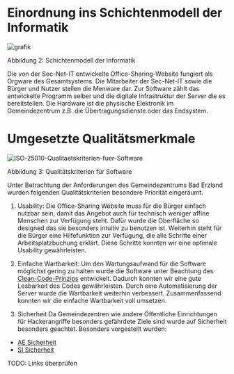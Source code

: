 # Einordnung ins Schichtenmodell der Informatik

![grafik](https://user-images.githubusercontent.com/57149152/213377687-3fe6ed9d-2d6b-4ae2-841d-c4a00703aed3.png)

Abbildung 2: Schichtenmodell der Informatik

Die von der Sec-Net-IT entwickelte Office-Sharing-Website fungiert als Orgware des Gesamtsystems.
Die Mitarbeiter der Sec-Net-IT sowie die Bürger und Nutzer stellen die Menware dar.
Zur Software zählt das entwickelte Programm selber und die digitale Infrastruktur der Server die es bereitstellen.
Die Hardware ist die physische Elektronik im Gemeindezentrum z.B. die Übertragungsdienste oder das Endsystem.

# Umgesetzte Qualitätsmerkmale

![ISO-25010-Qualitaetskriterien-fuer-Software](https://user-images.githubusercontent.com/57149152/214249290-f8be5a93-f559-4e93-b987-ca380c2d430f.jpg)

Abbildung 3: Qualitätskriterien für Software

Unter Betrachtung der Anforderungen des Gemeindezentrums Bad Erzland wurden folgenden Qualitätskriterien besondere Priorität eingeräumt.

1. Usability:
Die Office-Sharing Website muss für die Bürger einfach nutzbar sein, damit das Angebot auch für technisch weniger affine Menschen zur Verfügung steht.
Dafür wurde die Oberfläche so designed das sie besonders intuitiv zu benutzen ist. Weiterhin steht für die Bürger eine Hilfefunktion zur Verfügung, die alle Schritte einer Arbeitsplatzbuchung erklärt. Diese Schritte konnten wir eine optimale Usability gewährleisten.

2. Einfache Wartbarkeit:
Um den Wartungsaufwand für die Software möglichst gering zu halten wurde die Software unter Beachtung des [Clean-Code-Prinzips](https://t2informatik.de/wissen-kompakt/clean-code/) entwickelt. Dadurch konnten wir eine gute Lesbarkeit des Codes gewährleisten. Durch eine Automatisierung der Server wurde die Wartbarkeit weiterhin verbessert. Zusammenfassend konnten wir die einfache Wartbarkeit voll umsetzen.

3. Sicherheit
Da Gemeindezentren wie andere Öffentliche Einrichtungen für Hackerangriffe besonders gefährdete Ziele sind wurde auf Sicherheit besonders geachtet. 
Besonders vorgestellt wurden:
- [AE Sicherheit](https://gz-bad-erzland-p2.github.io/Dokumentation/vortrag/06_ae-module/03_sicherheit/)
- [SI Sicherheit](https://gz-bad-erzland-p2.github.io/Dokumentation/vortrag/09_si-module/03_sicherheit/)

TODO: Links überprüfen
